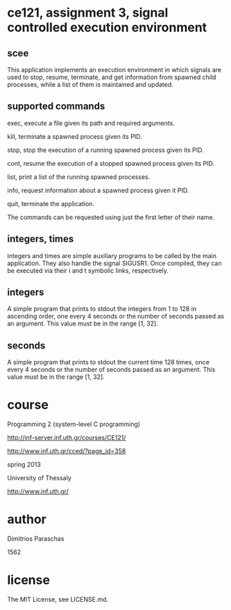 ce121, assignment 3, signal controlled execution environment
============================================================

scee
----
This application implements an execution environment in which signals are used to stop, resume, terminate, and get information from spawned child processes, while a list of them is maintained and updated.

supported commands
------------------
exec, execute a file given its path and required arguments.

kill, terminate a spawned process given its PID.

stop, stop the execution of a running spawned process given its PID.

cont, resume the execution of a stopped spawned process given its PID.

list, print a list of the running spawned processes.

info, request information about a spawned process given it PID.

quit, terminate the application.

The commands can be requested using just the first letter of their name.

integers, times
---------------
integers and times are simple auxiliary programs to be called by the main application. They also handle the signal SIGUSR1. Once compiled, they can be executed via their i and t symbolic links, respectively.

integers
--------
A simple program that prints to stdout the integers from 1 to 128 in ascending order, one every 4 seconds or the number of seconds passed as an argument. This value must be in the range [1, 32].

seconds
-------
A simple program that prints to stdout the current time 128 times, once every 4 seconds or the number of seconds passed as an argument. This value must be in the range [1, 32].

course
======
Programming 2 (system-level C programming)

http://inf-server.inf.uth.gr/courses/CE121/

http://www.inf.uth.gr/cced/?page_id=358

spring 2013

University of Thessaly

http://www.inf.uth.gr/

author
======
Dimitrios Paraschas

1562

license
=======
The MIT License, see LICENSE.md.
